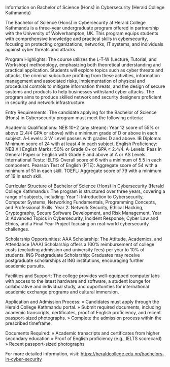 Information on Bachelor of Science (Hons) in Cybersecurity (Herald College Kathmandu)

The Bachelor of Science (Hons) in Cybersecurity at Herald College Kathmandu is a three-year undergraduate program offered in partnership with the University of Wolverhampton, UK. This program equips students with comprehensive knowledge and practical skills in cybersecurity, focusing on protecting organizations, networks, IT systems, and individuals against cyber threats and attacks.

Program Highlights:
The course utilizes the L-T-W (Lecture, Tutorial, and Workshop) methodology, emphasizing both theoretical understanding and practical application. Students will explore topics such as cyber threats and attacks, the criminal subculture profiting from these activities, information management and associated risks, implementation of physical and procedural controls to mitigate information threats, and the design of secure systems and products to help businesses withstand cyber attacks. The program aims to produce skilled network and security designers proficient in security and network infrastructure.

Entry Requirements:
The candidate applying for the Bachelor of Science (Hons) in Cybersecurity program must meet the following criteria:

Academic Qualifications:
NEB 10+2 (any stream): Year 12 score of 55% or above (2.4/4 GPA or above) with a minimum grade of D or above in each subject.
A-Levels: 3 'A' Level passes with grades D and above.
IB Diploma: Minimum score of 24 with at least 4 in each subject.
English Proficiency:
NEB XII English Marks: 50% or Grade C+ or GPA ≥ 2.4/4.
A-Levels: Pass in General Paper or English with Grade E and above at A or AS Levels.
International Tests:
IELTS: Overall score of 6 with a minimum of 5.5 in each component.
Pearson Test of English (PTE): Aggregate score of 54 with a minimum of 51 in each skill.
TOEFL: Aggregate score of 79 with a minimum of 19 in each skill.

Curricular Structure of Bachelor of Science (Hons) in Cybersecurity (Herald College Kathmandu):
The program is structured over three years, covering a range of subjects, including:
Year 1: Introduction to Cybersecurity, Computer Systems, Networking Fundamentals, Programming Concepts, and Professional Skills.
Year 2: Network Security, Ethical Hacking, Cryptography, Secure Software Development, and Risk Management.
Year 3: Advanced Topics in Cybersecurity, Incident Response, Cyber Law and Ethics, and a Final Year Project focusing on real-world cybersecurity challenges.

Scholarship Opportunities:
AAA Scholarship: The Attitude, Academics, and Attendance (AAA) Scholarship offers a 100% reimbursement of college costs (excluding admission and university fees) per year to 10% of students.
ING Postgraduate Scholarship: Graduates may receive postgraduate scholarships at ING institutions, encouraging further academic pursuits.

Facilities and Support:
The college provides well-equipped computer labs with access to the latest hardware and software, a student lounge for collaborative and individual study, and opportunities for international academic exchange programs and cultural immersion.

Application and Admission Process:
» Candidates must apply through the Herald College Kathmandu portal.
» Submit required documents, including academic transcripts, certificates, proof of English proficiency, and recent passport-sized photographs.
» Complete the admission process within the prescribed timeframe.

Documents Required:
» Academic transcripts and certificates from higher secondary education
» Proof of English proficiency (e.g., IELTS scorecard)
» Recent passport-sized photographs

For more detailed information, visit: https://heraldcollege.edu.np/bachelors-in-cyber-security